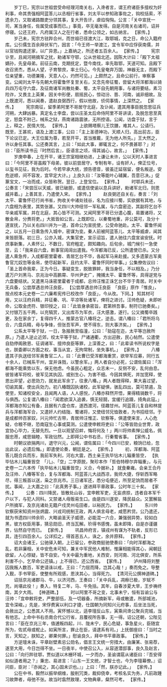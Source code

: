 <!-- { "loadSidebar": true } -->
　　岁丁巳，宪宗以世祖尝受命经理河南关右，入谗者言，谓王府诸臣多擅权为奸利事，命其贵强相阿蓝答儿以丞相行省事，刘太平以参知政事佐之，钩校括索，不遗余力，又取诸路酷吏分领其事，复大开告讦，虐焰恟恟。公言：「关中宣抚一司，某当身任，佐属受成事而已。」事竟，卒无毫发得。自是河南关右诸司，诏并停寝。公还王府，凡府属汉人之在行者，悉命公领之，如古纳言。 【家传。】 
　　岁己未，宪宗方驻跸合州，而世祖已径渡大江，取鄂城，克之日，命公入籍府库。公引儒生百余拜伏军门，因言：「今王师一举渡江，宜令军中应俘获南儒，并以官钱购遣还家，以广异恩。」上嘉纳之，所还者五百余人。 【家传。】 
　　宪宗讣至，且闻河朔摘军之扰，勑诸军守鄂，公从世祖北还。因陈大计曰：「殿下太祖嫡孙，先皇母弟。前征云南，克期抚定，暨今南伐，率先取鄂，天道可知。且殿下收召贤杰，悉从人望，子育黎庶，率土归心。今先皇奄弃万国，神器无主，而殿下位亲望重，功德兼隆，天意人心，灼然可见。」上颇然之，且命公前行，审察事变。公闻刘太平与先朝大将霍鲁怀复至关右，又念先帝征蜀，尝留大将浑都海以骑兵四万屯守六盘，及征南诸军尚散处秦、蜀，太平自先朝用事，与诸将要结，素习险诈，又畏主上英果，因关中形便，扇摇民心，惊动汾、晋、河南，诚非细故。及上既渡河，悉以闻奏，遣赵良弼西行，假以他故，侦伺事情，上深然之。 【家传。】 
　　宪宗南征，留季弟阿里不哥居守北庭，及讣闻，遣其用事臣脱忽思征兵河朔，大肆凶暴。真定名士李盘，尝以庄圣太后命侍阿里不哥讲读，及脱忽思至真定，怒盘不附己，械系之狱，燕南诸路震骇，无所控语。公闻，访盘于狱，言于上，释之，民情大悦。 【家传。】 
　　上欲赐塔察儿王饮膳，难其人，公请行。既至，王甚欢，语及上渡江事，公曰：「主上圣德神功，天顺人归，高出前古，臣下论议已定。大王位属为尊，若至开平，首当推戴，无为他人所先。」王大然之，许以身任其事。公还奏其言，上曰：「如此大事，卿辄言之，何不畏甚耶？」对曰：「臣所读书云『时然后言』，臣语言之顷，得其诚心，故言。」 【家传。】 
　　岁庚申春，上在开平，诸王宗室相继劝进，上谦让未许，公以天时人事进言曰：「今阿里不哥虽殿下母弟，彼以前尝居守，专制有年，设有奸人，俾正位号，以玺书见征，我为后时。今若早承大统，颁告德音，彼虽迁延宿留，便名叛逆。安危逆顺，间不容发，宜早定大计。」上良久曰：「汝等能叶心辅翼，吾意已决。」促篆宝文，一冶而成，众皆称贺。翌日，上登宝位。 【家传。】 
　　时鄂兵未还，公奏言：「宋尝压以天威，彼已破胆，或遣信使谕以息兵讲好，勑诸军北归，则恩威并着。」上善其言，乃遣使入宋。 【家传。】 
　　赵良弼还自关右，奏言：「刘太平、霍鲁怀已行尚书省，拘收关中诸处钱谷，名为应接川蜀，实欲据有其地，与六盘相为表里，其势张甚。又四川大帅纽邻一军私属，与六盘密迩，其副将乞台不华亲戚军属，并在北庭，其心皆不可测。又闻阿里不哥已分遣心腹，易置诸将，又散金帛，分赉将吏。」大抵皆如公言。上既即位，以秦蜀地重，非公莫可，及分十道宣抚，乃以关右四川并为一道，首命公为宣抚使，公受命驰赴。太平、霍鲁怀闻之，以五月一日乘急传入城中，密谋为变。秦人前被阿蓝答儿、太平等威虐，闻其来皆胆落。初三日，公亦入城，大集官吏，宣示诏旨，遣人驰往六盘宣谕安抚。时庶事新集，人素怀公，不数日，官府粗定，颇知趣向。后旬余，城门候引一急使至，云：「我来自六盘，断事官阔阔出遣我。今浑都海已反，公所遣使已杀。又分遣人乘急传，入成都密里霍者、青居乞台不华，各起军马来赴援。又多遗蒙古军奥鲁官兀奴忽等金帛，使尽起新军，且约太平、霍鲁怀同时举事。」公集僚佐议曰：「圣上首命我辈，正为今日。事疑变生，脱致罪衅，我当身任，不以相及。」乃分遣万户刘黑马、京兆治中高鹏霄、华州尹史广，掩捕太平、霍鲁怀等，具得逆党与六盘要结状。又遣黑马诛密里霍者于成都，总帅汪惟正诛乞台不华于青居。时关中无兵备，公尝厚遇总帅汪良臣， 【公尝厚遇总帅汪良臣　「良臣」原作「惟良」，按点校本元史卷一二六廉希宪传已校改作「良臣」，今从改。下同。】 知其材可用，又以汪府兵精，并征秦、巩、平凉等处诸军，俾将之进讨。汪帅危疑，未即听命，公取金虎符、银印授之，曰：「此皆身承密旨，君第辨吾事，制符已驰奏矣。」又付银万五千两，以充犒赏，又出库币为军衣，汪大感激，遂行。公又摘蜀卒践更，及在家余丁，复得四千人，推蒙古官八椿将之，逆击。谓八椿曰：「君所将乌合，六盘兵精，毋与争锋，但张吾军声，使不得东，则大事济矣。」 【家传。】 
　　公系太平等于狱，一日，急报赦至临潼，公曰：「勍寇在迩，太平等岂赦所原。」乃遣人逆止近郊，绞太平等于狱，尸诸通衢，方出迎赦，民心帖然。公遣使自劾停阁赦恩、征调诸军、擅帅良臣等罪，上深善之，曰：「此辈读书所说权字是也，朕委卿以方面之权，事当从宜，无拘常制，坐失事机。」 【家传。】 
　　八椿遣其子执送纽邻军奥鲁官二人，曰：「此曹已受浑都海重赏，欲举军应募，同行五十余人，已械系干州，宜并诛戮，以警余军。」两人者自分必死，公谓佐属曰：「浑都海不能乘势以东，保无他虑。今虽民心粗定，众志未一，反侧不安，乱何由息。彼皆诸军将校，彼军见其执囚，或别生心，为害不细。今因其惧死，并加宽释，使恩出非望，必思効力，就发此军余丁，往隶八椿。」两人者既得释，果大喜过望，切谕其属，使出兵効力。初八椿既囚执诸校，此军疑惧，骇乱四出，莫可禁遏，及使至，知诸校安全，且闻两人语，人人感悦，八椿亦释然开悟，果得精骑数千，将与俱西。公复谓八椿曰：「闻君欲深入追袭，慎无轻鬪，宜缓行追蹑，掎角此寇。」浑都海亦知公有备，且据有六盘仓库，遂西渡河，径趣甘州。阿蓝荅儿复自和林提兵与浑都海军合，又遣奸人约结陇、蜀诸将，又使纽邻兄恤敦者，为书招纽邻。于是成都帅百家奴，兴元帅忙古带，青居帅汪惟正、钦察等，俱遣使来言，人心危疑，仓粮不继，恐南寇生心事或莫测。公遣使申敕将吏曰：「公等皆勋业世冑，政宜协心毕力，无替先烈。一旦以观望召衅，悔将何及！」两川将帅素惮公威名，佩服忠荩，咸思辑睦，军政怗然。上即拜公中书右丞，行秦蜀省事。 【家传。】 
　　时朝议欲捐两川，退守兴元，公闻，谓佐属曰：「今四川已安，粮饷已给，忽出此议，必遗后悔。」即遣使论奏，朝廷是之。 【家传。】 
　　初，浑都海、阿蓝答儿既合兵而东，我前军失利，河右大震，西土亲王执毕怗木儿辎重皆空， 【执毕怗木儿辎重皆空　「儿」、「空」二字原脱，聚珍本作「哲伯特穆尔弃辎重」，与元史卷一二六本传「执毕帖木儿辎重皆空」义合，今据补。】 就食秦雍。会亲王合丹及汪帅、八椿等军合，复与浑都海、阿蓝荅儿大战西凉，我师大捷，俘斩西军略尽，得三叛首以送，枭之京兆市。三日诸军还，悉分屯便近，所至足饷而居者不扰。事闻，上大嘉之曰：「此真男子事。」遂进拜平章政事，公时年三十矣。 【家传。】 
　　公奏：四川降民，皆散处山谷，宜申敕军吏，无妄虏掠，违者自本军千户以下，与犯人同科。又禁诸人毋贩易生口。由是四川遂安，降民益众。又罢解盐户所摘军，及京兆诸处无籍户戍灵州屯田者，以裕民力。 【家传。】 
　　东川帅钦察获宋知资州张炳震、兴戎司统制王政，两人俱言母老，咸愿矜贷。公乃遣还，就为书遗四川帅余玠，大略谕圣天子威德，必能混一六合，兼强弱异势，较如白黑，彼方权臣用事，猜忌勋旧，终当瓦解。玠得书感愧，虽未即降，自是亦谨疆界，怗然自守而已。 【家传。】 
　　巩昌帅府言，镇戎州有谋为不轨者，反形已具，连引四百余人。公详扣之，得首恶五人，诛之，余并原释。 【家传。】 
　　诏大会诸王，公驰驿入朝，上已留公，参政商挺驰使奏曰：「向时浑都海之乱，若非廉相，关中安危未可知，兼关中军民他人难制，惟廉相能得其心，闻朝廷欲留，人心惊疑，皆不自安。今关中最为重地，关西安，则河南、河北俱安，所系利害不小，乞早命公还镇。」上不得已，还公西省。 【家传。】 
　　泸州降将刘整囚我叛人数百，军吏请诛以戒，王曰：「力屈而降，岂其心哉！」奏而免之。导整入觐，手书宰臣，使整有所观感，恩浃其心，当得死力。 【清河元公撰神道碑。】 
　　诏括京兆诸郡马、牛，以济河西，王奏曰：「关中兵乱，凋瘵已极，岁赋不充，尚堪此役！」奏入，特复二年，马、牛免括。其年，自春涉夏大旱，王步祷终南，其夕大雨。 【神道碑。】 
　　时以阿里不哥之变，北事未宁，恒有旨谕公与汪帅：「宜申敕将吏，严整部伍，及一切器备，所摘新军，毋或散遣，所部城池，宜令深峻。」先是，宋俘费寅以利口才捷，仕国朝为同知兴元府事，后坐法当死，会赦出之，公悉其人不用。寅怀憾以北，适李璮反山东，寅乘间谗公聚兵完城，当有他志。上命中书右丞南合代公行省，且覆视所告事，无一得。诏公还朝，公陛见言曰：「臣在京兆三年，值逋叛四起，川、陇未宁，民心危疑，事急星火，臣随宜所为，佐贰毋或柅止。如寅所言，罪止在臣，请逮系有司。」上抚御座曰：「当时之言，天知之，朕知之，卿果何罪。」慰谕良久，拜中书平章政事。 【家传。】 
　　方逆璮未诛，平章赵壁素忌公勋名，倡言王文统一穷措大，由廉某、张易荐，遂至大用，今日岂得不坐。一日夜半，中使召公入，从容道潜邸事，良久及赵言，公曰：「向行跸驻鄂，贾似道以木栅环城，一夕而办，圣谕谓扈从诸臣曰：『吾安得如似道者用之？』秉忠、易进言：『山东一王文统，才智士也，今为李璮幕僚。』诏问臣，臣对：『亦闻之，其心固未识也。』」上曰：「然，朕亦记此。」 【家传。】 
　　公在中书，毅然以振举纲维，朘削冗类，裁抑侥幸，考核名实为务，凡前政踵习故弊者，毋弛不张。故当时翕然致理，文物典章，粲然可考。 【家传。】 
